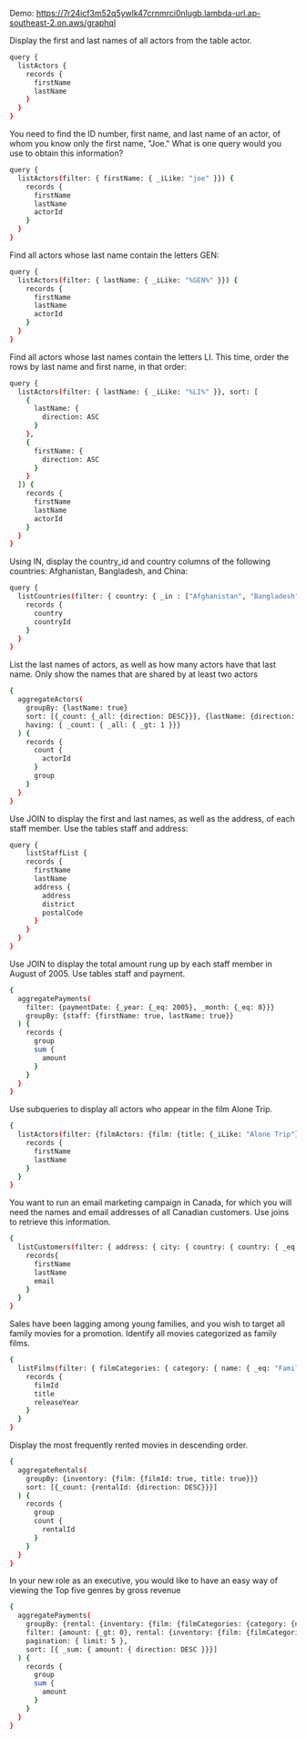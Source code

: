 Demo: https://7r24icf3m52q5ywlk47crnmrci0nlugb.lambda-url.ap-southeast-2.on.aws/graphql

Display the first and last names of all actors from the table actor.

```bash
query {
  listActors {
    records {
      firstName
      lastName
    }
  }
}
```

You need to find the ID number, first name, and last name of an actor, of whom you know only the first name, "Joe." What is one query would you use to obtain this information?

```bash
query {
  listActors(filter: { firstName: { _iLike: "joe" }}) {
    records {
      firstName
      lastName
      actorId
    }
  }
}
```

Find all actors whose last name contain the letters GEN:
```bash
query {
  listActors(filter: { lastName: { _iLike: "%GEN%" }}) {
    records {
      firstName
      lastName
      actorId
    }
  }
}
```

Find all actors whose last names contain the letters LI. This time, order the rows by last name and first name, in that order:

```bash
query {
  listActors(filter: { lastName: { _iLike: "%LI%" }}, sort: [
    {
      lastName: {
        direction: ASC
      }
    },
    {
      firstName: {
        direction: ASC
      }
    }
  ]) {
    records {
      firstName
      lastName
      actorId
    }
  }
}
```

Using IN, display the country_id and country columns of the following countries: Afghanistan, Bangladesh, and China:


```bash
query {
  listCountries(filter: { country: { _in : ["Afghanistan", "Bangladesh", "China"] }}) {
    records {
      country
      countryId
    }
  }
}
```

List the last names of actors, as well as how many actors have that last name. Only show the names that are shared by at least two actors

```bash
{
  aggregateActors(
    groupBy: {lastName: true}
    sort: [{_count: {_all: {direction: DESC}}}, {lastName: {direction: ASC}}]
    having: { _count: { _all: { _gt: 1 }}}
  ) {
    records {
      count {
        actorId
      }
      group
    }
  }
}
```

Use JOIN to display the first and last names, as well as the address, of each staff member. Use the tables staff and address:
```bash
query {
 	listStaffList {
    records {
      firstName
      lastName
      address {
        address
        district
        postalCode
      }
    }
  }
}
```

Use JOIN to display the total amount rung up by each staff member in August of 2005. Use tables staff and payment.
```bash
{
  aggregatePayments(
    filter: {paymentDate: {_year: {_eq: 2005}, _month: {_eq: 8}}}
    groupBy: {staff: {firstName: true, lastName: true}}
  ) {
    records {
      group
      sum {
        amount
      }
    }
  }
}
```


Use subqueries to display all actors who appear in the film Alone Trip.
```bash
{
  listActors(filter: {filmActors: {film: {title: {_iLike: "Alone Trip"}}}}) {
    records {
      firstName
      lastName
    }
  }
}
```

You want to run an email marketing campaign in Canada, for which you will need the names and email addresses of all Canadian customers. Use joins to retrieve this information.
```bash
{
  listCustomers(filter: { address: { city: { country: { country: { _eq: "Canada"}}}}}) {
    records{
      firstName
      lastName
      email
    }
  }
}
```
Sales have been lagging among young families, and you wish to target all family movies for a promotion. Identify all movies categorized as family films.
```bash
{
  listFilms(filter: { filmCategories: { category: { name: { _eq: "Family" }}}}) {
    records {
      filmId
      title
      releaseYear
    }
  }
}
```

Display the most frequently rented movies in descending order.
```bash
{
  aggregateRentals(
    groupBy: {inventory: {film: {filmId: true, title: true}}}
    sort: [{_count: {rentalId: {direction: DESC}}}]
  ) {
    records {
      group
      count {
        rentalId
      }
    }
  }
}
```

In your new role as an executive, you would like to have an easy way of viewing the Top five genres by gross revenue
```bash
{
  aggregatePayments(
    groupBy: {rental: {inventory: {film: {filmCategories: {category: {name: true}}}}}}
    filter: {amount: {_gt: 0}, rental: {inventory: {film: {filmCategories: {category: {_required: true}}}}}}
    pagination: { limit: 5 },
    sort: [{ _sum: { amount: { direction: DESC }}}]
  ) {
    records {
      group
      sum {
        amount
      }
    }
  }
}
```
